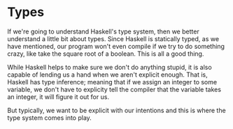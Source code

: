 # Types

If we're going to understand Haskell's type system, then we better understand a little bit about types. Since Haskell is statically typed, as we have mentioned, our program won't even compile if we try to do something crazy, like take the square root of a boolean. This is all a good thing.

While Haskell helps to make sure we don't do anything stupid, it is also capable of lending us a hand when we aren't explicit enough. That is, Haskell has type inference; meaning that if we assign an integer to some variable, we don't have to explicity tell the compiler that the variable takes an integer, it will figure it out for us.

But typically, we want to be explicit with our intentions and this is where the type system comes into play.
